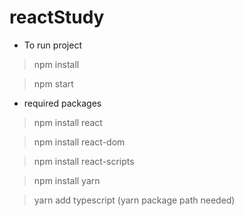 # reactStudy

- To run project

> npm install

> npm start




- required packages

> npm install react

> npm install react-dom

> npm install react-scripts

> npm install yarn

> yarn add typescript (yarn package path needed)

